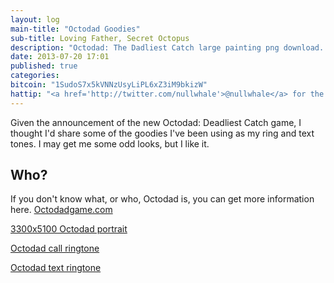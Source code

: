 ```yaml
---
layout: log
main-title: "Octodad Goodies"
sub-title: Loving Father, Secret Octopus
description: "Octodad: The Dadliest Catch large painting png download. Octodad call and text ringtone download."
date: 2013-07-20 17:01
published: true
categories: 
bitcoin: "1SudoS7x5kVNNzUsyLiPL6xZ3iM9bkizW"
hattip: "<a href='http://twitter.com/nullwhale'>@nullwhale</a> for the ringtones.<br><a href='http://twitter.com/devonsoft'>@devonsoft</a> for the largest possible Octodad picture for printing purposes."
---
```


Given the announcement of the new Octodad: Deadliest Catch game, I thought I'd share some of the goodies I've been using as my ring and text tones. I may get me some odd looks, but I like it.

## Who?
If you don't know what, or who, Octodad is, you can get more information here. [Octodadgame.com](http://octodadgame.com)

[3300x5100 Octodad portrait](https://sush.us/get/octodad-painting-large.png)

[Octodad call ringtone](https://sush.us/get/octodad-call-ringtone.m4r)

[Octodad text ringtone](https://sush.us/get/octodad-text-ringtone.m4r)
